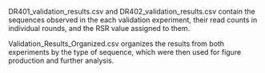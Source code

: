 DR401_validation_results.csv and DR402_validation_results.csv contain the sequences observed in the each validation experiment, their read counts in individual rounds, and the RSR value assigned to them.

Validation_Results_Organized.csv organizes the results from both experiments by the type of sequence, which were then used for figure production and further analysis.
